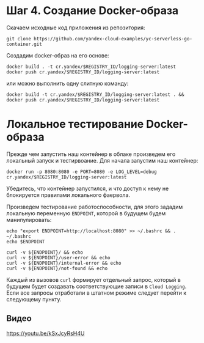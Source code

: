 # Шаг 4. Создание Docker-образа

Скачаем исходные код приложения из репозитория: 

    git clone https://github.com/yandex-cloud-examples/yc-serverless-go-container.git

Создадим docker-образ на его основе:

    docker build . -t cr.yandex/$REGISTRY_ID/logging-server:latest
    docker push cr.yandex/$REGISTRY_ID/logging-server:latest

или можно выполнить одну слитную команду:

    docker build -t cr.yandex/$REGISTRY_ID/logging-server:latest . && docker push cr.yandex/$REGISTRY_ID/logging-server:latest

# Локальное тестирование Docker-образа

Прежде чем запустить наш контейнер в облаке произведем его локальный запуск и тестирвоание. Для начала запустим наш контейнер:

    docker run -p 8080:8080 -e PORT=8080 -e LOG_LEVEL=debug cr.yandex/$REGISTRY_ID/logging-server:latest

Убедитесь, что контейнер запустился, и что доступ к нему не блокируется правилами локального фаервола. 

Произведем тестирование работоспособности, для этого зададим локальную переменную `ENDPOINT`, которой в будущем будем манипулировать:

    echo "export ENDPOINT=http://localhost:8080" >> ~/.bashrc && . ~/.bashrc
    echo $ENDPOINT

    curl -v ${ENDPOINT}/ && echo
    curl -v ${ENDPOINT}/user-error && echo
    curl -v ${ENDPOINT}/internal-error && echo
    curl -v ${ENDPOINT}/not-found && echo

Каждый из вызовов `curl` формирует отдельный запрос, который в будущем будет создавать соответствующие записи в `Cloud Logging`. Если все запросы отработали в штатном режиме следует перейти к следующему пункту.

## Видео

https://youtu.be/kSxJcyRsH4U